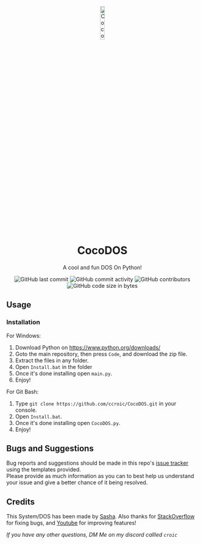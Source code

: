 
<p align="center">
<img src="https://cdn-icons-png.flaticon.com/512/1475/1475932.png" alt="CocoDOS-logo" width="15%"/>
</p>

<h1 align="center">CocoDOS</h1>
<p align="center">A cool and fun DOS On Python!</p>

<div align="center">
    <img src="https://img.shields.io/github/last-commit/ccroic/CocoDOS" alt="GitHub last commit"/>
    <img src="https://img.shields.io/github/commit-activity/w/ccroic/CocoDOS" alt="GitHub commit activity"/>
    <img src="https://img.shields.io/github/contributors/ccroic/CocoDOS" alt="GitHub contributors"/>
    <br>
    <img src="https://img.shields.io/github/languages/code-size/ccroic/CocoDOS" alt="GitHub code size in bytes"/>
</div>

## Usage

### Installation
For Windows:
1. Download Python on https://www.python.org/downloads/
2. Goto the main repository, then press `Code`, and download the zip file.
4. Extract the files in any folder.
5. Open `Install.bat` in the folder
7. Once it's done installing open `main.py`. 
8. Enjoy!

For Git Bash:
1. Type `git clone https://github.com/ccroic/CocoDOS.git` in your console.
2. Open `Install.bat`.
3. Once it's done installing open `CocoDOS.py`.
4. Enjoy!

## Bugs and Suggestions
Bug reports and suggestions should be made in this repo's [issue tracker](https://github.com/ccroic/CocoDOS/issues) using the templates provided.  
Please provide as much information as you can to best help us understand your issue and give a better chance of it being resolved.

## Credits
This System/DOS has been made by [Sasha](https://github.com/ccroic). Also thanks for [StackOverflow](https://stackoverflow.com/) for fixing bugs, and [Youtube](https://youtu.be/) for improving features!

*If you have any other questions, DM Me on my discord callled `croic`*
